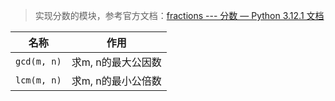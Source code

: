 > 实现分数的模块，参考官方文档：[fractions --- 分数 — Python 3.12.1 文档](https://docs.python.org/zh-cn/3/library/fractions.html)

| 名称        | 作用               |
| ----------- | ------------------ |
| `gcd(m, n)` | 求m, n的最大公因数 |
| `lcm(m, n)` | 求m, n的最小公倍数                   |
